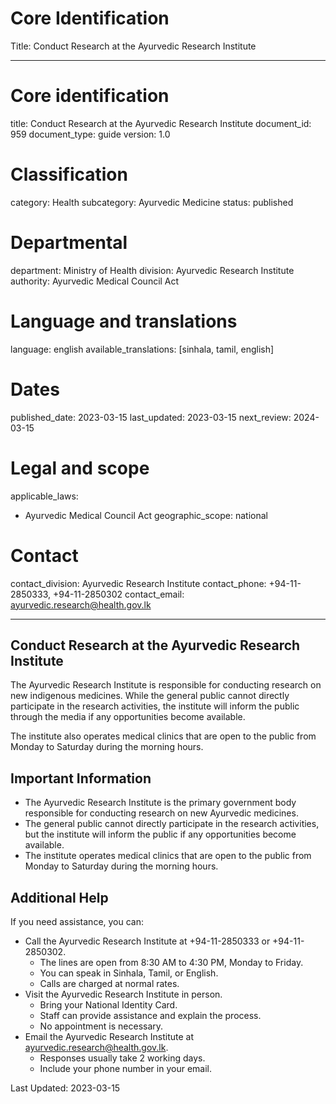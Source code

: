 # Core Identification
Title: Conduct Research at the Ayurvedic Research Institute

---
# Core identification
title: Conduct Research at the Ayurvedic Research Institute
document_id: 959
document_type: guide
version: 1.0

# Classification
category: Health
subcategory: Ayurvedic Medicine
status: published

# Departmental
department: Ministry of Health
division: Ayurvedic Research Institute
authority: Ayurvedic Medical Council Act

# Language and translations
language: english
available_translations: [sinhala, tamil, english]

# Dates
published_date: 2023-03-15
last_updated: 2023-03-15
next_review: 2024-03-15

# Legal and scope
applicable_laws:
 - Ayurvedic Medical Council Act
geographic_scope: national

# Contact
contact_division: Ayurvedic Research Institute
contact_phone: +94-11-2850333, +94-11-2850302
contact_email: ayurvedic.research@health.gov.lk

---

## Conduct Research at the Ayurvedic Research Institute

The Ayurvedic Research Institute is responsible for conducting research on new indigenous medicines. While the general public cannot directly participate in the research activities, the institute will inform the public through the media if any opportunities become available.

The institute also operates medical clinics that are open to the public from Monday to Saturday during the morning hours.

## Important Information

- The Ayurvedic Research Institute is the primary government body responsible for conducting research on new Ayurvedic medicines.
- The general public cannot directly participate in the research activities, but the institute will inform the public if any opportunities become available.
- The institute operates medical clinics that are open to the public from Monday to Saturday during the morning hours.

## Additional Help

If you need assistance, you can:

- Call the Ayurvedic Research Institute at +94-11-2850333 or +94-11-2850302.
    - The lines are open from 8:30 AM to 4:30 PM, Monday to Friday.
    - You can speak in Sinhala, Tamil, or English.
    - Calls are charged at normal rates.
- Visit the Ayurvedic Research Institute in person.
    - Bring your National Identity Card.
    - Staff can provide assistance and explain the process.
    - No appointment is necessary.
- Email the Ayurvedic Research Institute at ayurvedic.research@health.gov.lk.
    - Responses usually take 2 working days.
    - Include your phone number in your email.

Last Updated: 2023-03-15